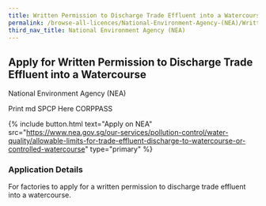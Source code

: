 ```yaml
---
title: Written Permission to Discharge Trade Effluent into a Watercourse
permalink: /browse-all-licences/National-Environment-Agency-(NEA)/Written-Permission-to-Discharge-Trade-Effluent-into-a-Watercourse
third_nav_title: National Environment Agency (NEA)
---
```


## Apply for Written Permission to Discharge Trade Effluent into a Watercourse

National Environment Agency (NEA)

Print md SPCP Here CORPPASS

{% include button.html text="Apply on NEA" src="https://www.nea.gov.sg/our-services/pollution-control/water-quality/allowable-limits-for-trade-effluent-discharge-to-watercourse-or-controlled-watercourse" type="primary" %}

### Application Details

<p>For factories to apply for a written permission to discharge trade effluent into a watercourse.</p>

